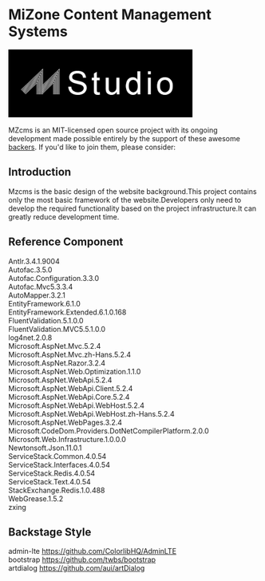 # MiZone Content Management Systems

![image](https://raw.githubusercontent.com/MiZoneRom/MZcms/master/Resources/Logo.png)  

MZcms is an MIT-licensed open source project with its ongoing development made possible entirely by the support of these awesome [backers](https://github.com/MiZoneRom/MZcms/edit/master/README.md). If you'd like to join them, please consider:

## Introduction
Mzcms is the basic design of the website background.This project contains only the most basic framework of the website.Developers only need to develop the required functionality based on the project infrastructure.It can greatly reduce development time.

## Reference Component  
Antlr.3.4.1.9004  
Autofac.3.5.0  
Autofac.Configuration.3.3.0  
Autofac.Mvc5.3.3.4  
AutoMapper.3.2.1  
EntityFramework.6.1.0  
EntityFramework.Extended.6.1.0.168  
FluentValidation.5.1.0.0  
FluentValidation.MVC5.5.1.0.0  
log4net.2.0.8  
Microsoft.AspNet.Mvc.5.2.4  
Microsoft.AspNet.Mvc.zh-Hans.5.2.4  
Microsoft.AspNet.Razor.3.2.4  
Microsoft.AspNet.Web.Optimization.1.1.0  
Microsoft.AspNet.WebApi.5.2.4  
Microsoft.AspNet.WebApi.Client.5.2.4  
Microsoft.AspNet.WebApi.Core.5.2.4  
Microsoft.AspNet.WebApi.WebHost.5.2.4  
Microsoft.AspNet.WebApi.WebHost.zh-Hans.5.2.4  
Microsoft.AspNet.WebPages.3.2.4  
Microsoft.CodeDom.Providers.DotNetCompilerPlatform.2.0.0  
Microsoft.Web.Infrastructure.1.0.0.0  
Newtonsoft.Json.11.0.1  
ServiceStack.Common.4.0.54  
ServiceStack.Interfaces.4.0.54  
ServiceStack.Redis.4.0.54  
ServiceStack.Text.4.0.54  
StackExchange.Redis.1.0.488  
WebGrease.1.5.2  
zxing  
## Backstage Style
admin-lte https://github.com/ColorlibHQ/AdminLTE  
bootstrap https://github.com/twbs/bootstrap  
artdialog https://github.com/aui/artDialog  
